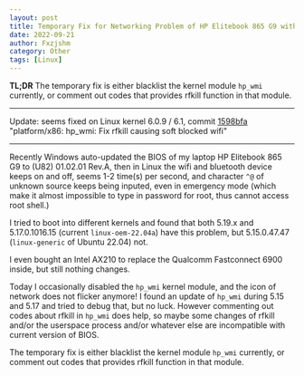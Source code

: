 ```yaml
---
layout: post
title: Temporary Fix for Networking Problem of HP Elitebook 865 G9 with Updated BIOS on Linux 
date: 2022-09-21
author: Fxzjshm
category: Other
tags: [Linux]
---
```


**TL;DR** The temporary fix is either blacklist the kernel module `hp_wmi` currently, or comment out codes that provides rfkill function in that module.

---

Update: seems fixed on Linux kernel 6.0.9 / 6.1, commit [1598bfa](https://github.com/torvalds/linux/commit/1598bfa8e1faa932de42e1ee7628a1c4c4263f0a) "platform/x86: hp_wmi: Fix rfkill causing soft blocked wifi"

---

Recently Windows auto-updated the BIOS of my laptop HP Elitebook 865 G9 to (U82) 01.02.01 Rev.A, 
then in Linux the wifi and bluetooth device keeps on and off, seems 1-2 time(s) per second,
and character `^@` of unknown source keeps being inputed, even in emergency mode 
(which make it almost impossible to type in password for root, thus cannot access root shell.)

I tried to boot into different kernels and found that both 5.19.x and 5.17.0.1016.15 (current `linux-oem-22.04a`) have this problem, but 5.15.0.47.47 (`linux-generic` of Ubuntu 22.04) not. 

I even bought an Intel AX210 to replace the Qualcomm Fastconnect 6900 inside, but still nothing changes.

Today I occasionally disabled the `hp_wmi` kernel module, 
and the icon of network does not flicker anymore! 
I found an update of `hp_wmi` during 5.15 and 5.17 and tried to debug that, but no luck. 
However commenting out codes about rfkill in `hp_wmi` does help, 
so maybe some changes of rfkill and/or the userspace process and/or whatever else 
are incompatible with current version of BIOS.

The temporary fix is either blacklist the kernel module `hp_wmi` currently, or comment out codes that provides rfkill function in that module.
